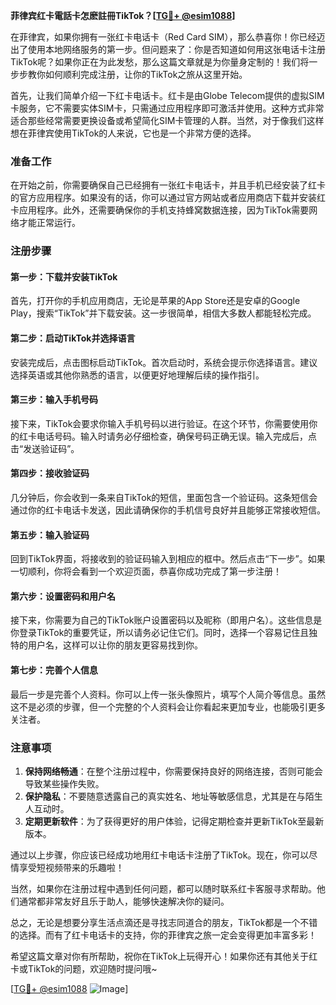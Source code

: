 **菲律宾红卡電話卡怎麽註冊TikTok？[[TG💪+ @esim1088](https://t.me/s/esim1088)]**

在菲律宾，如果你拥有一张红卡电话卡（Red Card SIM），那么恭喜你！你已经迈出了使用本地网络服务的第一步。但问题来了：你是否知道如何用这张电话卡注册TikTok呢？如果你正在为此发愁，那么这篇文章就是为你量身定制的！我们将一步步教你如何顺利完成注册，让你的TikTok之旅从这里开始。

首先，让我们简单介绍一下红卡电话卡。红卡是由Globe Telecom提供的虚拟SIM卡服务，它不需要实体SIM卡，只需通过应用程序即可激活并使用。这种方式非常适合那些经常需要更换设备或希望简化SIM卡管理的人群。当然，对于像我们这样想在菲律宾使用TikTok的人来说，它也是一个非常方便的选择。

### 准备工作

在开始之前，你需要确保自己已经拥有一张红卡电话卡，并且手机已经安装了红卡的官方应用程序。如果没有的话，你可以通过官方网站或者应用商店下载并安装红卡应用程序。此外，还需要确保你的手机支持蜂窝数据连接，因为TikTok需要网络才能正常运行。

### 注册步骤

#### 第一步：下载并安装TikTok

首先，打开你的手机应用商店，无论是苹果的App Store还是安卓的Google Play，搜索“TikTok”并下载安装。这一步很简单，相信大多数人都能轻松完成。

#### 第二步：启动TikTok并选择语言

安装完成后，点击图标启动TikTok。首次启动时，系统会提示你选择语言。建议选择英语或其他你熟悉的语言，以便更好地理解后续的操作指引。

#### 第三步：输入手机号码

接下来，TikTok会要求你输入手机号码以进行验证。在这个环节，你需要使用你的红卡电话号码。输入时请务必仔细检查，确保号码正确无误。输入完成后，点击“发送验证码”。

#### 第四步：接收验证码

几分钟后，你会收到一条来自TikTok的短信，里面包含一个验证码。这条短信会通过你的红卡电话卡发送，因此请确保你的手机信号良好并且能够正常接收短信。

#### 第五步：输入验证码

回到TikTok界面，将接收到的验证码输入到相应的框中。然后点击“下一步”。如果一切顺利，你将会看到一个欢迎页面，恭喜你成功完成了第一步注册！

#### 第六步：设置密码和用户名

接下来，你需要为自己的TikTok账户设置密码以及昵称（即用户名）。这些信息是你登录TikTok的重要凭证，所以请务必记住它们。同时，选择一个容易记住且独特的用户名，这样可以让你的朋友更容易找到你。

#### 第七步：完善个人信息

最后一步是完善个人资料。你可以上传一张头像照片，填写个人简介等信息。虽然这不是必须的步骤，但一个完整的个人资料会让你看起来更加专业，也能吸引更多关注者。

### 注意事项

1. **保持网络畅通**：在整个注册过程中，你需要保持良好的网络连接，否则可能会导致某些操作失败。
2. **保护隐私**：不要随意透露自己的真实姓名、地址等敏感信息，尤其是在与陌生人互动时。
3. **定期更新软件**：为了获得更好的用户体验，记得定期检查并更新TikTok至最新版本。

通过以上步骤，你应该已经成功地用红卡电话卡注册了TikTok。现在，你可以尽情享受短视频带来的乐趣啦！

当然，如果你在注册过程中遇到任何问题，都可以随时联系红卡客服寻求帮助。他们通常都非常友好且乐于助人，能够快速解决你的疑问。

总之，无论是想要分享生活点滴还是寻找志同道合的朋友，TikTok都是一个不错的选择。而有了红卡电话卡的支持，你的菲律宾之旅一定会变得更加丰富多彩！

希望这篇文章对你有所帮助，祝你在TikTok上玩得开心！如果你还有其他关于红卡或TikTok的问题，欢迎随时提问哦~

[[TG💪+ @esim1088](https://t.me/s/esim1088) ![Image](https://i.postimg.cc/4NQfJmqS/Snipaste-2025-05-13-00-14-12.png)]